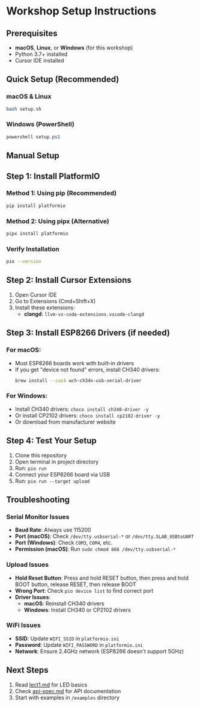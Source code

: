 # Workshop Setup Instructions

## Prerequisites

- **macOS**, **Linux**, or **Windows** (for this workshop)
- Python 3.7+ installed
- Cursor IDE installed

## Quick Setup (Recommended)

### macOS & Linux
```bash
bash setup.sh
```

### Windows (PowerShell)
```powershell
powershell setup.ps1
```

## Manual Setup

## Step 1: Install PlatformIO

### Method 1: Using pip (Recommended)
```bash
pip install platformio
```

### Method 2: Using pipx (Alternative)
```bash
pipx install platformio
```

### Verify Installation
```bash
pio --version
```

## Step 2: Install Cursor Extensions

1. Open Cursor IDE
2. Go to Extensions (Cmd+Shift+X)
3. Install these extensions:
   - **clangd**: `llvm-vs-code-extensions.vscode-clangd`


## Step 3: Install ESP8266 Drivers (if needed)

### For macOS:
- Most ESP8266 boards work with built-in drivers
- If you get "device not found" errors, install CH340 drivers:
  ```bash
  brew install --cask wch-ch34x-usb-serial-driver
  ```

### For Windows:
- Install CH340 drivers: `choco install ch340-driver -y`
- Or install CP2102 drivers: `choco install cp2102-driver -y`
- Or download from manufacturer website

## Step 4: Test Your Setup

1. Clone this repository
2. Open terminal in project directory
3. Run: `pio run`
4. Connect your ESP8266 board via USB
5. Run: `pio run --target upload`

## Troubleshooting

### Serial Monitor Issues
- **Baud Rate**: Always use 115200
- **Port (macOS)**: Check `/dev/tty.usbserial-*` or `/dev/tty.SLAB_USBtoUART`
- **Port (Windows)**: Check `COM3`, `COM4`, etc.
- **Permission (macOS)**: Run `sudo chmod 666 /dev/tty.usbserial-*`

### Upload Issues
- **Hold Reset Button**: Press and hold RESET button, then press and hold BOOT button, release RESET, then release BOOT
- **Wrong Port**: Check `pio device list` to find correct port
- **Driver Issues**: 
  - **macOS**: Reinstall CH340 drivers
  - **Windows**: Install CH340 or CP2102 drivers

### WiFi Issues
- **SSID**: Update `WIFI_SSID` in `platformio.ini`
- **Password**: Update `WIFI_PASSWORD` in `platformio.ini`
- **Network**: Ensure 2.4GHz network (ESP8266 doesn't support 5GHz)

## Next Steps

1. Read [lect1.md](lect1.md) for LED basics
2. Check [api-spec.md](api-spec.md) for API documentation
3. Start with examples in `/examples` directory
